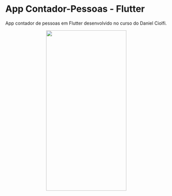 # App Contador-Pessoas - Flutter

App contador de pessoas em Flutter desenvolvido no curso do Daniel Ciolfi.


<p align="center">
 <img src="https://imgur.com/G9AEQAH.gif" width="250" height="500" />
</p>

